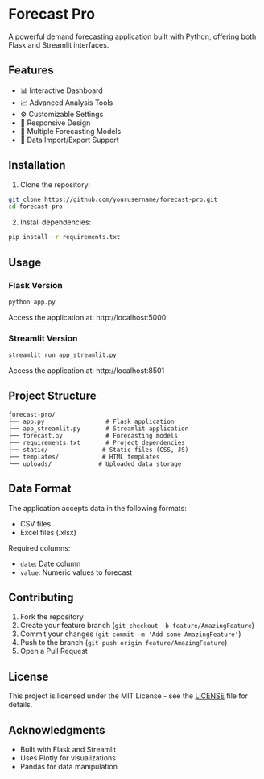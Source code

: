 # Forecast Pro

A powerful demand forecasting application built with Python, offering both Flask and Streamlit interfaces.

## Features

- 📊 Interactive Dashboard
- 📈 Advanced Analysis Tools
- ⚙️ Customizable Settings
- 📱 Responsive Design
- 🔄 Multiple Forecasting Models
- 📁 Data Import/Export Support

## Installation

1. Clone the repository:
```bash
git clone https://github.com/yourusername/forecast-pro.git
cd forecast-pro
```

2. Install dependencies:
```bash
pip install -r requirements.txt
```

## Usage

### Flask Version
```bash
python app.py
```
Access the application at: http://localhost:5000

### Streamlit Version
```bash
streamlit run app_streamlit.py
```
Access the application at: http://localhost:8501

## Project Structure

```
forecast-pro/
├── app.py                 # Flask application
├── app_streamlit.py       # Streamlit application
├── forecast.py            # Forecasting models
├── requirements.txt       # Project dependencies
├── static/               # Static files (CSS, JS)
├── templates/            # HTML templates
└── uploads/             # Uploaded data storage
```

## Data Format

The application accepts data in the following formats:
- CSV files
- Excel files (.xlsx)

Required columns:
- `date`: Date column
- `value`: Numeric values to forecast

## Contributing

1. Fork the repository
2. Create your feature branch (`git checkout -b feature/AmazingFeature`)
3. Commit your changes (`git commit -m 'Add some AmazingFeature'`)
4. Push to the branch (`git push origin feature/AmazingFeature`)
5. Open a Pull Request

## License

This project is licensed under the MIT License - see the [LICENSE](LICENSE) file for details.

## Acknowledgments

- Built with Flask and Streamlit
- Uses Plotly for visualizations
- Pandas for data manipulation 